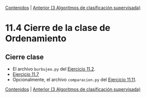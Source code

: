 [Contenidos](../Contenidos.md) \| [Anterior (3 Algoritmos de clasificación supervisada)](03_introduccion_al_AA.md)

# 11.4 Cierre de la clase de Ordenamiento

## Cierre clase


* El archivo `burbujeo.py` del [Ejercicio 11.2](../11_Ordenamiento/01_Ordenamiento_sencillo.md#ejercicio-112-burbujeo).
* [Ejercicio 11.7](../11_Ordenamiento/02_Divide_and_Conquer.md#ejercicio-117)
* Opcionalmente, el archivo `comparacion.py` del [Ejercicio 11.11](../11_Ordenamiento/03_introduccion_al_AA.md#ejercicio-1111).





[Contenidos](../Contenidos.md) \| [Anterior (3 Algoritmos de clasificación supervisada)](03_introduccion_al_AA.md)

